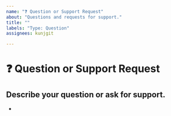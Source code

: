 ```yaml
---
name: "❓ Question or Support Request"
about: "Questions and requests for support."
title: ""
labels: "Type: Question"
assignees: kunjgit

---
```


# **❓ Question or Support Request**

## **Describe your question or ask for support.**
<!-- A clear and concise description of what your doubt is. -->

*
